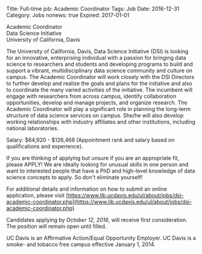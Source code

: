 Title: Full-time job: Academic Coordinator
Tags: Job
Date: 2016-12-31
Category: Jobs
nonews: true
Expired: 2017-01-01 

Academic Coordinator   
Data Science Initiative    
University of California, Davis   

The University of California, Davis, Data Science Initiative (DSI) is looking for an innovative, enterprising individual with a passion for bringing data science to researchers and students and developing programs to build and support a vibrant, multidisciplinary data science community and culture on campus. The Academic Coordinator will work closely with the DSI Directors to further develop and realize the goals and plans for the initiative and also to coordinate the many varied activities of the initiative. The incumbent will engage with researchers from across campus, identify collaboration opportunities, develop and manage projects, and organize research. The Academic Coordinator will play a significant role in planning the long-term structure of data science services on campus. She/he will also develop working relationships with industry affiliates and other institutions, including national laboratories.

Salary: $64,920 - $126,468 (Appointment rank and salary based on qualifications and experience).

<div class="alert alert-danger" role="alert">
If you are thinking of applying but unsure if you are an appropriate fit, please APPLY! We are ideally looking for unusual skills in one person and want to interested people that have a PhD and high-level knowledge of data science concepts to apply. So don't eliminate yourself!</div>

For additional details and information on how to submit an online application, please visit [https://www.lib.ucdavis.edu/ul/about/jobs/dsi-academic-coordinator.php](https://www.lib.ucdavis.edu/ul/about/jobs/dsi-academic-coordinator.php)

Candidates applying by _October 12, 2016_, will receive first consideration. The position will remain open until filled.

UC Davis is an Affirmative Action/Equal Opportunity Employer. UC Davis is a smoke- and tobacco free campus effective January 1, 2014.
